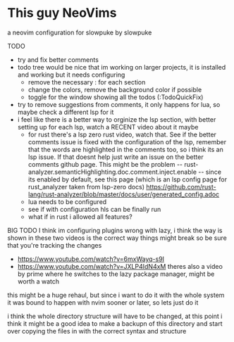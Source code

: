 # This guy NeoVims

a neovim configuration for slowpuke by slowpuke

TODO
- try and fix better comments
- todo tree would be nice that im working on larger projects, it is installed and working but it needs configuring
    - remove the necessary : for each section
    - change the colors, remove the background color if possible
    - toggle for the window showing all the todos (:TodoQuickFix)
- try to remove suggestions from comments, it only happens for lua, so maybe check a different lsp for it
- i feel like there is a better way to orginize the lsp section, with better setting up for each lsp, watch a RECENT video about it maybe
    - for rust there's a lsp zero rust video, watch that. See if the better comments issue is fixed with the configuration of the lsp, remember that the words are highlighted in the comments too, so i think its an lsp issue. If that doesnt help just write an issue on the better comments github page. This might be the problem -- rust-analyzer.semanticHighlighting.doc.comment.inject.enable -- since its enabled by default, see this page (which is an lsp config page for rust_analyzer taken from lsp-zero docs) https://github.com/rust-lang/rust-analyzer/blob/master/docs/user/generated_config.adoc
    - lua needs to be configured
    - see if with configuration hls can be finally run
    - what if in rust i allowed all features?

BIG TODO
I think im configuring plugins wrong with lazy, i think the way is shown in these two videos is the correct way
things might break so be sure that you're tracking the changes
- https://www.youtube.com/watch?v=6mxWayq-s9I
- https://www.youtube.com/watch?v=JXLP4IdN4xM
theres also a video by prime where he switches to the lazy package manager, might be worth a watch

this might be a huge rehaul, but since i want to do it with the whole system it was bound to happen with nvim sooner or later, so lets just do it

i think the whole directory structure will have to be changed, at this point i think it might be a good idea to make a backupn of this directory and start over copying the files in with the correct syntax and structure
